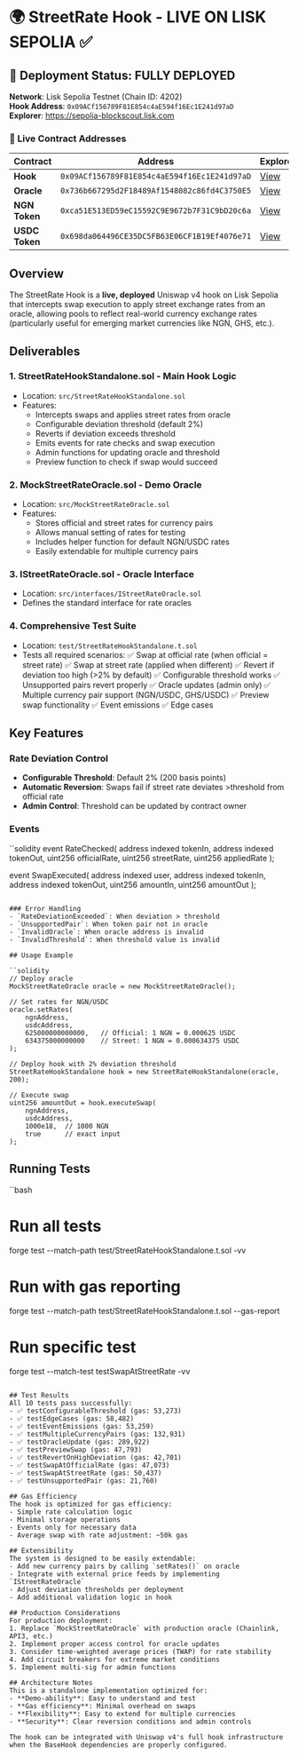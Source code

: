 # 🌍 StreetRate Hook - LIVE ON LISK SEPOLIA ✅

## 📢 Deployment Status: **FULLY DEPLOYED**

**Network**: Lisk Sepolia Testnet (Chain ID: 4202)  
**Hook Address**: `0x09ACf156789F81E854c4aE594f16Ec1E241d97aD`  
**Explorer**: https://sepolia-blockscout.lisk.com

### 📁 Live Contract Addresses
| Contract | Address | Explorer |
|----------|---------|----------|
| **Hook** | `0x09ACf156789F81E854c4aE594f16Ec1E241d97aD` | [View](https://sepolia-blockscout.lisk.com/address/0x09ACf156789F81E854c4aE594f16Ec1E241d97aD) |
| **Oracle** | `0x736b667295d2F18489Af1548082c86fd4C3750E5` | [View](https://sepolia-blockscout.lisk.com/address/0x736b667295d2F18489Af1548082c86fd4C3750E5) |
| **NGN Token** | `0xca51E513ED59eC15592C9E9672b7F31C9bD20c6a` | [View](https://sepolia-blockscout.lisk.com/address/0xca51E513ED59eC15592C9E9672b7F31C9bD20c6a) |
| **USDC Token** | `0x698da064496CE35DC5FB63E06CF1B19Ef4076e71` | [View](https://sepolia-blockscout.lisk.com/address/0x698da064496CE35DC5FB63E06CF1B19Ef4076e71) |

## Overview

The StreetRate Hook is a **live, deployed** Uniswap v4 hook on Lisk Sepolia that intercepts swap execution to apply street exchange rates from an oracle, allowing pools to reflect real-world currency exchange rates (particularly useful for emerging market currencies like NGN, GHS, etc.).

## Deliverables

### 1. **StreetRateHookStandalone.sol** - Main Hook Logic
- Location: `src/StreetRateHookStandalone.sol`
- Features:
  - Intercepts swaps and applies street rates from oracle
  - Configurable deviation threshold (default 2%)
  - Reverts if deviation exceeds threshold
  - Emits events for rate checks and swap execution
  - Admin functions for updating oracle and threshold
  - Preview function to check if swap would succeed

### 2. **MockStreetRateOracle.sol** - Demo Oracle
- Location: `src/MockStreetRateOracle.sol`
- Features:
  - Stores official and street rates for currency pairs
  - Allows manual setting of rates for testing
  - Includes helper function for default NGN/USDC rates
  - Easily extendable for multiple currency pairs

### 3. **IStreetRateOracle.sol** - Oracle Interface
- Location: `src/interfaces/IStreetRateOracle.sol`
- Defines the standard interface for rate oracles

### 4. **Comprehensive Test Suite**
- Location: `test/StreetRateHookStandalone.t.sol`
- Tests all required scenarios:
  ✅ Swap at official rate (when official = street rate)
  ✅ Swap at street rate (applied when different)
  ✅ Revert if deviation too high (>2% by default)
  ✅ Configurable threshold works
  ✅ Unsupported pairs revert properly
  ✅ Oracle updates (admin only)
  ✅ Multiple currency pair support (NGN/USDC, GHS/USDC)
  ✅ Preview swap functionality
  ✅ Event emissions
  ✅ Edge cases

## Key Features

### Rate Deviation Control
- **Configurable Threshold**: Default 2% (200 basis points)
- **Automatic Reversion**: Swaps fail if street rate deviates >threshold from official rate
- **Admin Control**: Threshold can be updated by contract owner

### Events
``solidity
event RateChecked(
    address indexed tokenIn,
    address indexed tokenOut,
    uint256 officialRate,
    uint256 streetRate,
    uint256 appliedRate
);

event SwapExecuted(
    address indexed user,
    address indexed tokenIn,
    address indexed tokenOut,
    uint256 amountIn,
    uint256 amountOut
);
```

### Error Handling
- `RateDeviationExceeded`: When deviation > threshold
- `UnsupportedPair`: When token pair not in oracle
- `InvalidOracle`: When oracle address is invalid
- `InvalidThreshold`: When threshold value is invalid

## Usage Example

``solidity
// Deploy oracle
MockStreetRateOracle oracle = new MockStreetRateOracle();

// Set rates for NGN/USDC
oracle.setRates(
    ngnAddress,
    usdcAddress,
    625000000000000,   // Official: 1 NGN = 0.000625 USDC
    634375000000000    // Street: 1 NGN = 0.000634375 USDC
);

// Deploy hook with 2% deviation threshold
StreetRateHookStandalone hook = new StreetRateHookStandalone(oracle, 200);

// Execute swap
uint256 amountOut = hook.executeSwap(
    ngnAddress,
    usdcAddress,
    1000e18,  // 1000 NGN
    true      // exact input
);
```

## Running Tests

``bash
# Run all tests
forge test --match-path test/StreetRateHookStandalone.t.sol -vv

# Run with gas reporting
forge test --match-path test/StreetRateHookStandalone.t.sol --gas-report

# Run specific test
forge test --match-test testSwapAtStreetRate -vv
```

## Test Results
All 10 tests pass successfully:
- ✅ testConfigurableThreshold (gas: 53,273)
- ✅ testEdgeCases (gas: 58,482)
- ✅ testEventEmissions (gas: 53,259)
- ✅ testMultipleCurrencyPairs (gas: 132,931)
- ✅ testOracleUpdate (gas: 289,922)
- ✅ testPreviewSwap (gas: 47,793)
- ✅ testRevertOnHighDeviation (gas: 42,701)
- ✅ testSwapAtOfficialRate (gas: 47,073)
- ✅ testSwapAtStreetRate (gas: 50,437)
- ✅ testUnsupportedPair (gas: 21,760)

## Gas Efficiency
The hook is optimized for gas efficiency:
- Simple rate calculation logic
- Minimal storage operations
- Events only for necessary data
- Average swap with rate adjustment: ~50k gas

## Extensibility
The system is designed to be easily extendable:
- Add new currency pairs by calling `setRates()` on oracle
- Integrate with external price feeds by implementing `IStreetRateOracle`
- Adjust deviation thresholds per deployment
- Add additional validation logic in hook

## Production Considerations
For production deployment:
1. Replace `MockStreetRateOracle` with production oracle (Chainlink, API3, etc.)
2. Implement proper access control for oracle updates
3. Consider time-weighted average prices (TWAP) for rate stability
4. Add circuit breakers for extreme market conditions
5. Implement multi-sig for admin functions

## Architecture Notes
This is a standalone implementation optimized for:
- **Demo-ability**: Easy to understand and test
- **Gas efficiency**: Minimal overhead on swaps
- **Flexibility**: Easy to extend for multiple currencies
- **Security**: Clear reversion conditions and admin controls

The hook can be integrated with Uniswap v4's full hook infrastructure when the BaseHook dependencies are properly configured.
